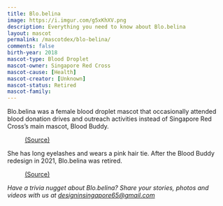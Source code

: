 ```yaml
---
title: Blo.belina
image: https://i.imgur.com/g5xKhXV.png
description: Everything you need to know about Blo.belina
layout: mascot
permalink: /mascotdex/blo-belina/
comments: false
birth-year: 2018
mascot-type: Blood Droplet
mascot-owner: Singapore Red Cross
mascot-cause: [Health]
mascot-creator: [Unknown]
mascot-status: Retired
mascot-family: 
---
```


Blo.belina was a female blood droplet mascot that occasionally attended blood donation drives and outreach activities instead of Singapore Red Cross’s main mascot, Blood Buddy. 

<figure>
<img src="https://i.imgur.com/l5z3Rmw.jpg" alt="">
<figcaption><a href="https://www.facebook.com/sgredcross/posts/did-see-blobelina-our-beautiful-blood-buddy-at-live-healthy-stay-happy-2-over-th/1792643704127412/ " target="_blank">(Source)</a></figcaption>
</figure>

She has long eyelashes and wears a pink hair tie. After the Blood Buddy redesign in 2021, Blo.belina was retired.

<figure>
<img src="https://i.imgur.com/yfAP7fX.jpg" alt="">
<figcaption><a href="https://www.facebook.com/sgredcross/photos/meet-blobelina-the-most-beautiful-blood-buddy-you-can-ever-find-blobelina-was-bl/1775999812458468/?_rdr " target="_blank">(Source)</a></figcaption>
</figure>

<i>Have a trivia nugget about Blo.belina? Share your stories, photos and videos with us at designinsingapore65@gmail.com</i>
